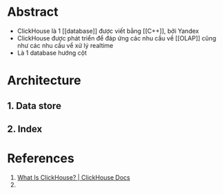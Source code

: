 ---
---

# Abstract

- ClickHouse là 1 [[database]] được viết bằng [[C++]], bởi Yandex
- ClickHouse được phát triển để đáp ứng các nhu cầu về [[OLAP]] cũng như các nhu cầu về xử lý realtime
- Là 1 database hướng cột

# Architecture

## 1. Data store

## 2. Index





# References
1. [What Is ClickHouse? | ClickHouse Docs](https://clickhouse.com/docs/en/intro/)
2. 
